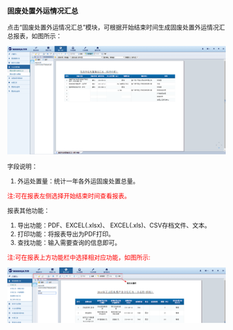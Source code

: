 ### 固废处置外运情况汇总

点击“固废处置外运情况汇总”模块，可根据开始结束时间生成固废处置外运情况汇总报表，如图所示：

![固废处置外运情况汇总](..\images\固废处置外运情况汇总.png)

字段说明：

1. 外运处置量：统计一年各外运固废处置总量。

<font color="#f00">注:可在报表左侧选择开始结束时间查看报表。</font>

报表其他功能：
1. 导出功能：PDF、EXCEL(.xlsx)、 EXCEL(.xls)、CSV存档文件、文本。
2. 打印功能：将报表导出为PDF打印。
3. 查找功能：输入需要查询的信息即可。

<font color="#f00">注:可在报表上方功能栏中选择相对应功能，如图所示:</font>

![报表功能](..\images\报表功能.png)
